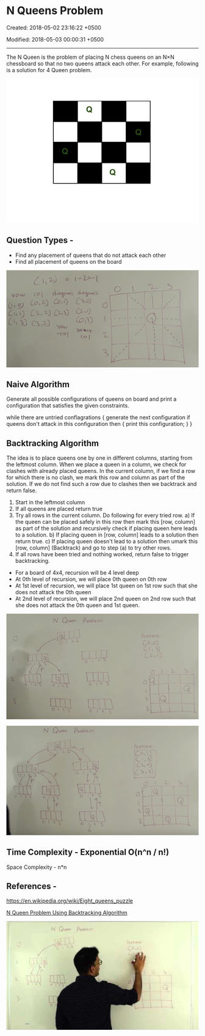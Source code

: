 # N Queens Problem

Created: 2018-05-02 23:16:22 +0500

Modified: 2018-05-03 00:00:31 +0500

---

The N Queen is the problem of placing N chess queens on an N×N chessboard so that no two queens attack each other. For example, following is a solution for 4 Queen problem.

![](media/N-Queens-Problem-image1.jpg)

## Question Types -
-   Find any placement of queens that do not attack each other
-   Find all placement of queens on the board

![冖 "02 -3 CO") ](media/N-Queens-Problem-image2.png)

## Naive Algorithm

Generate all possible configurations of queens on board and print a configuration that satisfies the given constraints.

while there are untried conflagrations
{
generate the next configuration
if queens don't attack in this configuration then
{
print this configuration;
}
}

## Backtracking Algorithm

The idea is to place queens one by one in different columns, starting from the leftmost column. When we place a queen in a column, we check for clashes with already placed queens. In the current column, if we find a row for which there is no clash, we mark this row and column as part of the solution. If we do not find such a row due to clashes then we backtrack and return false.

1) Start in the leftmost column
2) If all queens are placed
return true
3) Try all rows in the current column. Do following for every tried row.
a) If the queen can be placed safely in this row then mark this [row,
column] as part of the solution and recursively check if placing
queen here leads to a solution.
b) If placing queen in [row, column] leads to a solution then return
true.
c) If placing queen doesn't lead to a solution then umark this [row,
column] (Backtrack) and go to step (a) to try other rows.
3) If all rows have been tried and nothing worked, return false to trigger
backtracking.


-   For a board of 4x4, recursion will be 4 level deep
-   At 0th level of recursion, we will place 0th queen on 0th row
-   At 1st level of recursion, we will place 1st queen on 1st row such that she does not attack the 0th queen
-   At 2nd level of recursion, we will place 2nd queen on 2nd row such that she does not attack the 0th queen and 1st queen.

![](media/N-Queens-Problem-image3.png)

![P-ocblem ](media/N-Queens-Problem-image4.png)

## Time Complexity - Exponential O(n^n / n!)

Space Complexity - n*n

## References -

<https://en.wikipedia.org/wiki/Eight_queens_puzzle>

[N Queen Problem Using Backtracking Algorithm](https://www.youtube.com/watch?v=xouin83ebxE)

![](media/N-Queens-Problem-image5.png)

